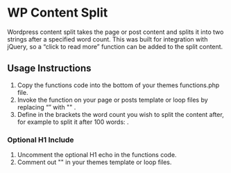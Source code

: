 # WP Content Split
Wordpress content split takes the page or post content and splits it into two strings after a specified word count. This was built for integration with jQuery, so a “click to read more” function can be added to the split content.

## Usage Instructions
 1. Copy the functions code into the bottom of your themes functions.php file.
 2.	Invoke the function on your page or posts template or loop files by replacing “<?php the_content(); ?>” with "<?php content_split(word count here);?>" . 
 3.	Define in the brackets the word count you wish to split the content after, for example to split it after 100 words: <?php content_split(100);?> . 

### Optional H1 Include
 1. Uncomment the optional H1 echo in the functions code.
 2. Comment out "<?php the_title(); ?>" in your themes template or loop files.
